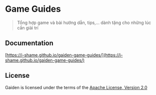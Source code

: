 # Game Guides

> Tổng hợp game và bài hướng dẫn, tips,... dành tặng cho những lúc cần giải trí


## Documentation

[https://i-shame.github.io/gaiden-game-guides/](https://i-shame.github.io/gaiden-game-guides/)


## License

Gaiden is licensed under the terms of the [Apache License, Version 2.0](http://www.apache.org/licenses/LICENSE-2.0.html "Apache License, Version 2.0")